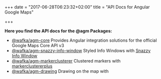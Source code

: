 +++
date = "2017-06-28T06:23:32+02:00"
title = "API Docs for Angular Google Maps"

+++

**Here you find the API docs for the @agm Packages:**

* [@wafka/agm-core](https://angular-maps.com/api-docs/agm-core/modules/AgmCoreModule.html)
  Provides Angular integration solutions for the official Google Maps Core API v3
* [@wafka/agm-snazzy-info-window](https://angular-maps.com/api-docs/agm-snazzy-info-window/modules/AgmSnazzyInfoWindowModule.html)
  Styled Info Windows with [Snazzy Info Window](https://github.com/atmist/snazzy-info-window)
* [@wafka/agm-markerclusterer](https://angular-maps.com/api-docs/markerclusterer/modules/AgmMarkerClustererModule.html)
  Clustered markers with [markerclustererplus](https://github.com/googlemaps/v3-utility-library/tree/master/packages/markerclustererplus)
* [@wafka/agm-drawing](https://angular-maps.com/api-docs/drawing/modules/AgmDrawingModule.html)
  Drawing on the map with
